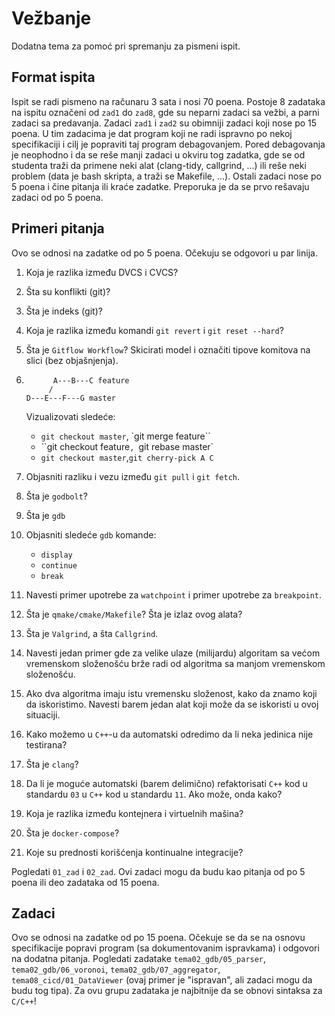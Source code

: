 # Vežbanje

Dodatna tema za pomoć pri spremanju za pismeni ispit.

## Format ispita

Ispit se radi pismeno na računaru 3 sata i nosi 70 poena. Postoje 8 zadataka na ispitu označeni od `zad1` do `zad8`, gde su neparni zadaci sa vežbi, a parni zadaci sa predavanja. Zadaci `zad1` i `zad2` su obimniji zadaci koji nose po 15 poena. U tim zadacima je dat program koji ne radi ispravno po nekoj specifikaciji i cilj je popraviti taj program debagovanjem. Pored debagovanja je neophodno i da se reše manji zadaci u okviru tog zadatka, gde se od studenta traži da primene neki alat (clang-tidy, callgrind, ...) ili reše neki problem (data je bash skripta, a traži se Makefile, ...). Ostali zadaci nose po 5 poena i čine pitanja ili kraće zadatke. Preporuka je da se prvo rešavaju zadaci od po 5 poena.

## Primeri pitanja

Ovo se odnosi na zadatke od po 5 poena. Očekuju se odgovori u par linija.

1. Koja je razlika između DVCS i CVCS?

2. Šta su konflikti (git)?

3. Šta je indeks (git)? 

4. Koja je razlika između komandi `git revert` i `git reset --hard`?

5. Šta je `Gitflow Workflow`? Skicirati model i označiti tipove komitova na slici (bez objašnjenja).

6. ```
         A---B---C feature
        /
   D---E---F---G master
   ```

   Vizualizovati sledeće:

   - `git checkout master`, `git merge feature``
   - ``git checkout feature`, `git rebase master`
   - `git checkout master`,`git cherry-pick A C`

7. Objasniti razliku i vezu između `git pull` i `git fetch`.

8. Šta je `godbolt`?

9. Šta je `gdb`

10. Objasniti sledeće `gdb` komande:

    - `display`
    - `continue`
    - `break`

11. Navesti primer upotrebe za `watchpoint` i primer upotrebe za `breakpoint`.

12. Šta je `qmake/cmake/Makefile`? Šta je izlaz ovog alata?

13. Šta je `Valgrind`, a šta `Callgrind`.

14. Navesti jedan primer gde za velike ulaze (milijardu) algoritam sa većom vremenskom složenošću brže radi od algoritma sa manjom vremenskom složenošću. 

15. Ako dva algoritma imaju istu vremensku složenost, kako da znamo koji da iskoristimo. Navesti barem jedan alat koji može da se iskoristi u ovoj situaciji. 

16. Kako možemo u `C++`-u da automatski odredimo da li neka jedinica nije testirana?

17. Šta je `clang`? 

18. Da li je moguće automatski (barem delimično) refaktorisati `C++` kod u standardu `03` u `C++` kod u standardu `11`. Ako može, onda kako?

19. Koja je razlika između kontejnera i virtuelnih mašina?

20. Šta je `docker-compose`?

21. Koje su prednosti korišćenja kontinualne integracije?

Pogledati `01_zad` i `02_zad`. Ovi zadaci mogu da budu kao pitanja od po 5 poena ili deo zadataka od 15 poena.

## Zadaci

Ovo se odnosi na zadatke od po 15 poena. Očekuje se da se na osnovu specifikacije popravi program (sa dokumentovanim ispravkama) i odgovori na dodatna pitanja. Pogledati zadatake `tema02_gdb/05_parser`, `tema02_gdb/06_voronoi`, `tema02_gdb/07_aggregator`, `tema08_cicd/01_DataViewer` (ovaj primer je "ispravan", ali zadaci mogu da budu tog tipa). Za ovu grupu zadataka je najbitnije da se obnovi sintaksa za `C/C++`!